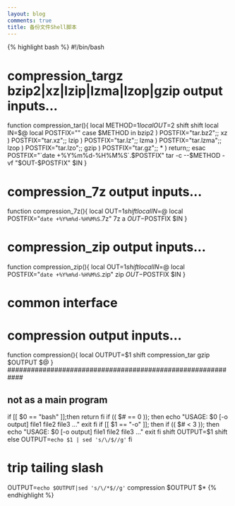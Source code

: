 ```yaml
---
layout: blog
comments: true
title: 备份文件Shell脚本
---
```


{% highlight bash %}
#!/bin/bash
# compression_targz bzip2|xz|lzip|lzma|lzop|gzip output inputs... 
function compression_tar(){
	local METHOD=$1
	local OUT=$2
	shift
	shift
	local IN=$@
	local POSTFIX=""
	case $METHOD in
		bzip2 ) POSTFIX="tar.bz2";;
		xz ) POSTFIX="tar.xz";;
		lzip ) POSTFIX="tar.lz";;
		lzma ) POSTFIX="tar.lzma";;
		lzop ) POSTFIX="tar.lzo";;
		gzip ) POSTFIX="tar.gz";;
		* ) return;;
	esac
	POSTFIX="`date +%Y%m%d-%H%M%S`.$POSTFIX"
	tar -c --$METHOD -vf "$OUT-$POSTFIX" $IN
}
# compression_7z output inputs... 
function compression_7z(){
	local OUT=$1
	shift
	local IN=$@
	local POSTFIX="`date +%Y%m%d-%H%M%S`.7z"
	7z a $OUT-$POSTFIX $IN
}
# compression_zip output inputs...
function compression_zip(){
	local OUT=$1
	shift
	local IN=$@
	local POSTFIX="`date +%Y%m%d-%H%M%S`.zip"
	zip $OUT-$POSTFIX $IN
}
# common interface
# compression output inputs...
function compression(){
	local OUTPUT=$1
	shift
	compression_tar gzip $OUTPUT $@
}
############################################################
## not as a main program
if [[ $0 == "bash" ]];then
	return
fi
if (( $# == 0 )); then
	echo "USAGE: $0 [-o output] file1 file2 file3 ..."
	exit
fi
if [[ $1 == "-o" ]]; then
	if (( $# < 3 )); then
		echo "USAGE: $0 [-o output] file1 file2 file3 ..."
		exit
	fi
	shift
	OUTPUT=$1
	shift
else
	OUTPUT=`echo $1 | sed 's/\/$//g'`
fi
# trip tailing slash
OUTPUT=`echo $OUTPUT|sed 's/\/*$//g'`
compression $OUTPUT $*
{% endhighlight %}

